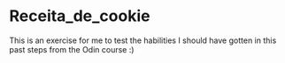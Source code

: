 # Receita_de_cookie
This is an exercise for me to test the habilities I should have gotten in this past steps from the Odin course :)